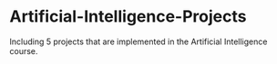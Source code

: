 Artificial-Intelligence-Projects
================================

Including 5 projects that are implemented in the Artificial Intelligence course.
